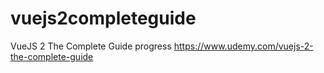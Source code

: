 # vuejs2completeguide
VueJS 2 The Complete Guide progress https://www.udemy.com/vuejs-2-the-complete-guide
